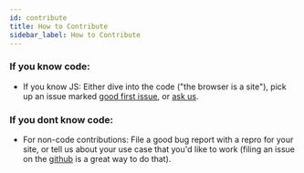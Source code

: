 ```yaml
---
id: contribute
title: How to Contribute 
sidebar_label: How to Contribute
---
```



### If you know code:

  * If you know JS: Either dive into the code ("the browser is a site"), pick up an issue marked [good first issue](https://github.com/webmixedreality/exokit/issues?q=is%3Aopen+is%3Aissue+label%3A%22good+first+issue%22), or [ask us](Support.md).  

### If you dont know code:

  * For non-code contributions: File a good bug report with a repro for your site, or tell us about your use case that you'd like to work (filing an issue on the [github](https://github.com/webmixedreality/exokit) is a great way to do that).
